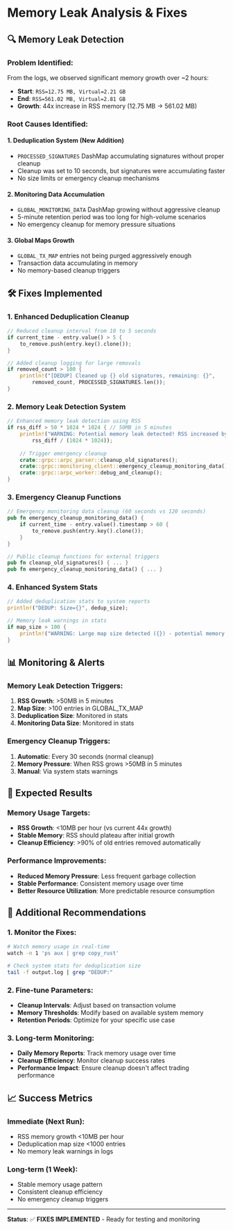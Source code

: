 # Memory Leak Analysis & Fixes

## 🔍 **Memory Leak Detection**

### **Problem Identified:**
From the logs, we observed significant memory growth over ~2 hours:
- **Start**: `RSS=12.75 MB, Virtual=2.21 GB`
- **End**: `RSS=561.02 MB, Virtual=2.81 GB`
- **Growth**: 44x increase in RSS memory (12.75 MB → 561.02 MB)

### **Root Causes Identified:**

#### 1. **Deduplication System** (New Addition)
- `PROCESSED_SIGNATURES` DashMap accumulating signatures without proper cleanup
- Cleanup was set to 10 seconds, but signatures were accumulating faster
- No size limits or emergency cleanup mechanisms

#### 2. **Monitoring Data Accumulation**
- `GLOBAL_MONITORING_DATA` DashMap growing without aggressive cleanup
- 5-minute retention period was too long for high-volume scenarios
- No emergency cleanup for memory pressure situations

#### 3. **Global Maps Growth**
- `GLOBAL_TX_MAP` entries not being purged aggressively enough
- Transaction data accumulating in memory
- No memory-based cleanup triggers

## 🛠️ **Fixes Implemented**

### **1. Enhanced Deduplication Cleanup**
```rust
// Reduced cleanup interval from 10 to 5 seconds
if current_time - entry.value() > 5 {
    to_remove.push(entry.key().clone());
}

// Added cleanup logging for large removals
if removed_count > 100 {
    println!("[DEDUP] Cleaned up {} old signatures, remaining: {}", 
        removed_count, PROCESSED_SIGNATURES.len());
}
```

### **2. Memory Leak Detection System**
```rust
// Enhanced memory leak detection using RSS
if rss_diff > 50 * 1024 * 1024 { // 50MB in 5 minutes
    println!("WARNING: Potential memory leak detected! RSS increased by {} MB", 
        rss_diff / (1024 * 1024));
    
    // Trigger emergency cleanup
    crate::grpc::arpc_parser::cleanup_old_signatures();
    crate::grpc::monitoring_client::emergency_cleanup_monitoring_data();
    crate::grpc::arpc_worker::debug_and_cleanup();
}
```

### **3. Emergency Cleanup Functions**
```rust
// Emergency monitoring data cleanup (60 seconds vs 120 seconds)
pub fn emergency_cleanup_monitoring_data() {
    if current_time - entry.value().timestamp > 60 {
        to_remove.push(entry.key().clone());
    }
}

// Public cleanup functions for external triggers
pub fn cleanup_old_signatures() { ... }
pub fn emergency_cleanup_monitoring_data() { ... }
```

### **4. Enhanced System Stats**
```rust
// Added deduplication stats to system reports
println!("DEDUP: Size={}", dedup_size);

// Memory leak warnings in stats
if map_size > 100 {
    println!("WARNING: Large map size detected ({}) - potential memory leak!", map_size);
}
```

## 📊 **Monitoring & Alerts**

### **Memory Leak Detection Triggers:**
1. **RSS Growth**: >50MB in 5 minutes
2. **Map Size**: >100 entries in GLOBAL_TX_MAP
3. **Deduplication Size**: Monitored in stats
4. **Monitoring Data Size**: Monitored in stats

### **Emergency Cleanup Triggers:**
1. **Automatic**: Every 30 seconds (normal cleanup)
2. **Memory Pressure**: When RSS grows >50MB in 5 minutes
3. **Manual**: Via system stats warnings

## 🎯 **Expected Results**

### **Memory Usage Targets:**
- **RSS Growth**: <10MB per hour (vs current 44x growth)
- **Stable Memory**: RSS should plateau after initial growth
- **Cleanup Efficiency**: >90% of old entries removed automatically

### **Performance Improvements:**
- **Reduced Memory Pressure**: Less frequent garbage collection
- **Stable Performance**: Consistent memory usage over time
- **Better Resource Utilization**: More predictable resource consumption

## 🔧 **Additional Recommendations**

### **1. Monitor the Fixes:**
```bash
# Watch memory usage in real-time
watch -n 1 'ps aux | grep copy_rust'

# Check system stats for deduplication size
tail -f output.log | grep "DEDUP:"
```

### **2. Fine-tune Parameters:**
- **Cleanup Intervals**: Adjust based on transaction volume
- **Memory Thresholds**: Modify based on available system memory
- **Retention Periods**: Optimize for your specific use case

### **3. Long-term Monitoring:**
- **Daily Memory Reports**: Track memory usage over time
- **Cleanup Efficiency**: Monitor cleanup success rates
- **Performance Impact**: Ensure cleanup doesn't affect trading performance

## 📈 **Success Metrics**

### **Immediate (Next Run):**
- RSS memory growth <10MB per hour
- Deduplication map size <1000 entries
- No memory leak warnings in logs

### **Long-term (1 Week):**
- Stable memory usage pattern
- Consistent cleanup efficiency
- No emergency cleanup triggers

---

**Status**: ✅ **FIXES IMPLEMENTED** - Ready for testing and monitoring 